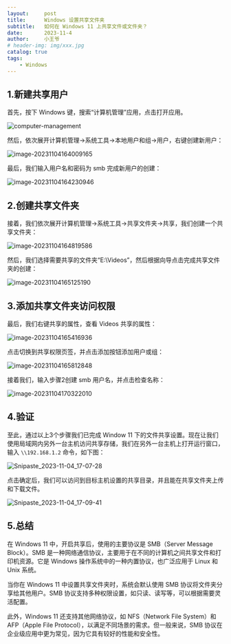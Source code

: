 ```yaml
---
layout:     post
title:      Windows 设置共享文件夹
subtitle:   如何在 Windows 11 上共享文件或文件夹？
date:       2023-11-4
author:     小王爷
# header-img: img/xxx.jpg
catalog: true
tags:
    - Windows
---
```


## 1.新建共享用户

首先，按下 Windows 键，搜索“计算机管理”应用，点击打开应用。

![computer-management](../img/computer-management.png)

然后，依次展开计算机管理->系统工具->本地用户和组->用户，右键创建新用户：

![image-20231104164009165](../img/image-20231104164009165.png)

最后，我们输入用户名和密码为 smb 完成新用户的创建：

![image-20231104164230946](../img/image-20231104164230946.png)

## 2.创建共享文件夹

接着，我们依次展开计算机管理->系统工具->共享文件夹->共享，我们创建一个共享文件夹：

![image-20231104164819586](../img/image-20231104164819586.png)

然后，我们选择需要共享的文件夹“E:\Videos”，然后根据向导点击完成共享文件夹的创建：

![image-20231104165125190](../img/image-20231104165125190.png)


## 3.添加共享文件夹访问权限

最后，我们右键共享的属性，查看 Videos 共享的属性：

![image-20231104165416936](../img/image-20231104165416936.png)

点击切换到共享权限页签，并点击添加按钮添加用户或组：

![image-20231104165812848](../img/image-20231104165812848.png)

接着我们，输入步骤2创建 smb 用户名，并点击检查名称：

![image-20231104170322010](../img/image-20231104170322010.png)

## 4.验证
至此，通过以上3个步骤我们已完成 Window 11 下的文件共享设置。现在让我们使用局域网内另外一台主机访问共享存储，我们在另外一台主机上打开运行窗口，输入 `\\192.168.1.2` 命令，如下图：

![Snipaste_2023-11-04_17-07-28](../img/Snipaste_2023-11-04_17-07-28.png)

点击确定后，我们可以访问到目标主机设置的共享目录，并且能在共享文件夹上传和下载文件。

![Snipaste_2023-11-04_17-09-41](../img/Snipaste_2023-11-04_17-09-41.png)

## 5.总结

在 Windows 11 中，开启共享后，使用的主要协议是 SMB（Server Message Block）。SMB 是一种网络通信协议，主要用于在不同的计算机之间共享文件和打印机资源。它是 Windows 操作系统中的一种内置协议，也广泛应用于 Linux 和 Unix 系统。

当你在 Windows 11 中设置共享文件夹时，系统会默认使用 SMB 协议将文件夹分享给其他用户。SMB 协议支持多种权限设置，如只读、读写等，可以根据需要灵活配置。

此外，Windows 11 还支持其他网络协议，如 NFS（Network File System）和 AFP（Apple File Protocol），以满足不同场景的需求。但一般来说，SMB 协议在企业级应用中更为常见，因为它具有较好的性能和安全性。